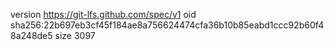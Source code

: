version https://git-lfs.github.com/spec/v1
oid sha256:22b697eb3cf45f184ae8a756624474cfa36b10b85eabd1ccc92b60f48a248de5
size 3097

